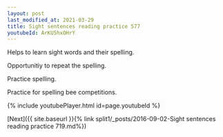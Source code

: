 ```yaml
---
layout: post
last_modified_at: 2021-03-29
title: Sight sentences reading practice 577
youtubeId: ArKU5hxOHrY
---
```

 
 
Helps to learn sight words and their spelling.

Opportunitiy to repeat the spelling. 

Practice spelling. 
 
Practice for spelling bee competitions. 
 
{% include youtubePlayer.html id=page.youtubeId %}
 
 

[Next]({{ site.baseurl }}{% link  split1/_posts/2016-09-02-Sight sentences reading practice 719.md%})
 
